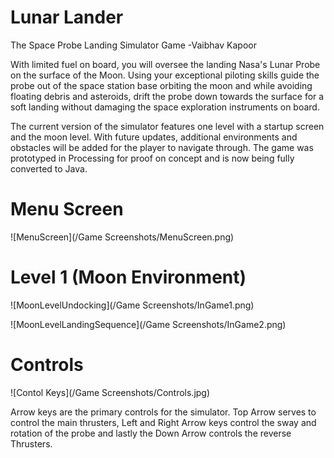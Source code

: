 #
# Lunar Lander

The Space Probe Landing Simulator Game -Vaibhav Kapoor

With limited fuel on board, you will oversee the landing Nasa&#39;s Lunar Probe on the surface of the Moon. Using your exceptional piloting skills guide the probe out of the space station base orbiting the moon and while avoiding floating debris and asteroids, drift the probe down towards the surface for a soft landing without damaging the space exploration instruments on board.

The current version of the simulator features one level with a startup screen and the moon level. With future updates, additional environments and obstacles will be added for the player to navigate through. The game was prototyped in Processing for proof on concept and is now being fully converted to Java.

# Menu Screen

![MenuScreen](/Game Screenshots/MenuScreen.png)

# Level 1 (Moon Environment)

![MoonLevelUndocking](/Game Screenshots/InGame1.png)

![MoonLevelLandingSequence](/Game Screenshots/InGame2.png)

# Controls

![Contol Keys](/Game Screenshots/Controls.jpg) 

Arrow keys are the primary controls for the simulator. Top Arrow serves to control the main thrusters, Left and Right Arrow keys control the sway and rotation of the probe and lastly the Down Arrow controls the reverse Thrusters.

